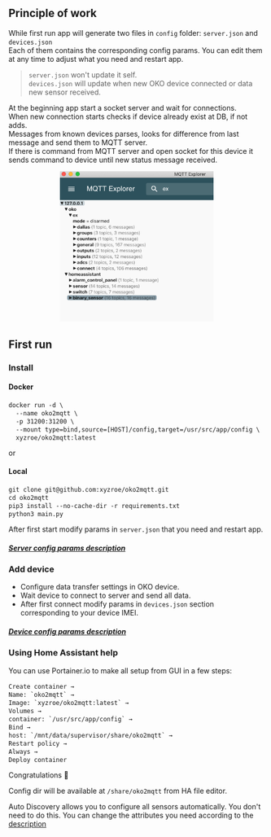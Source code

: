 ## Principle of work
While first run app will generate two files in `config` folder: `server.json` and `devices.json`  
Each of them contains the corresponding config params. You can edit them at any time to adjust what you need and restart app.  
>`server.json` won't update it self.  
`devices.json` will update when new OKO device connected or data new sensor received.  

At the beginning app start a socket server and wait for connections.  
When new connection starts checks if device already exist at DB, if not adds.   
Messages from known devices parses, looks for difference from last message and send them to MQTT server.  
If there is command from MQTT server and open socket for this device it sends command to device until new status message received.  

<div align="center">
<img src="./img/mqtt_oko.png" width="60%">  
</div>

## First run
### Install
#### Docker
```
docker run -d \  
  --name oko2mqtt \  
  -p 31200:31200 \  
  --mount type=bind,source=[HOST]/config,target=/usr/src/app/config \  
  xyzroe/oko2mqtt:latest
```
or
#### Local
```
git clone git@github.com:xyzroe/oko2mqtt.git
cd oko2mqtt
pip3 install --no-cache-dir -r requirements.txt
python3 main.py
```
After first start modify params in `server.json` that you need and restart app.

##### [Server config params description](./SERVER.md)  

### Add device
  * Configure data transfer settings in OKO device.
  * Wait device to connect to server and send all data.
  * After first connect modify params in `devices.json` section corresponding to your device IMEI.

##### [Device config params description](./DEVICES.md)

### Using Home Assistant help
You can use Portainer.io to make all setup from GUI in a few steps:

    Create container →   
    Name: `oko2mqtt` →   
    Image: `xyzroe/oko2mqtt:latest` →   
    Volumes →   
    container: `/usr/src/app/config` →   
    Bind →   
    host: `/mnt/data/supervisor/share/oko2mqtt` →    
    Restart policy →
    Always →
    Deploy container

Congratulations 🎉

Config dir will be available at `/share/oko2mqtt` from HA file editor.

Auto Discovery allows you to configure all sensors automatically.
You don't need to do this.
You can change the attributes you need according to the [description](./DEVICES.md#auto-discovery-config-params-description)

